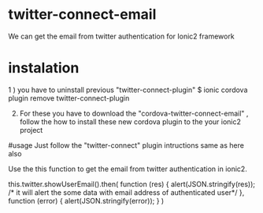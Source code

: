 # twitter-connect-email
We can get the email from twitter authentication for Ionic2 framework

# instalation
1 ) you have to uninstall previous "twitter-connect-plugin"
	$ ionic cordova plugin remove twitter-connect-plugin

2) For these you have to download the "cordova-twitter-connect-email" , follow the how to install these new cordova plugin to the your ionic2 project 

#usage
Just follow the "twitter-connect" plugin intructions same as here also

Use the this function to get the email from twitter authentication in ionic2.


this.twitter.showUserEmail().then(
			function (res) {
				alert(JSON.stringify(res));
        /* it will alert the some data with email address of authenticated user*/
			},
			function (error) {
				alert(JSON.stringify(error));
			}
		)

